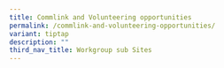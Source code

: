 ```yaml
---
title: Commlink and Volunteering opportunities
permalink: /commlink-and-volunteering-opportunities/
variant: tiptap
description: ""
third_nav_title: Workgroup sub Sites
---
```

